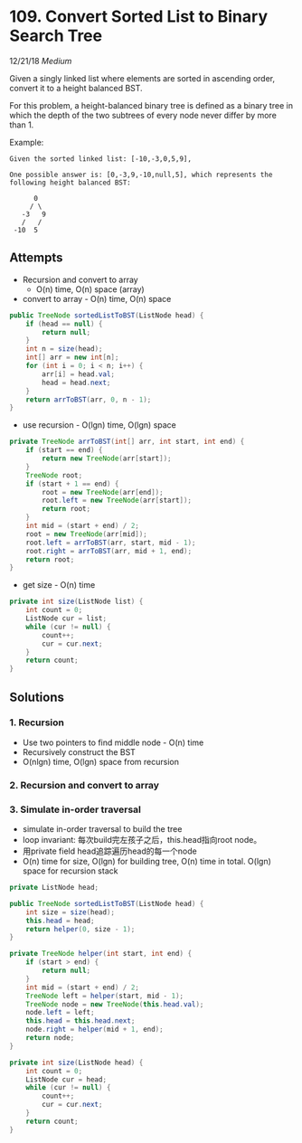 # 109. Convert Sorted List to Binary Search Tree
12/21/18
*Medium*

Given a singly linked list where elements are sorted in ascending order, convert it to a height balanced BST.

For this problem, a height-balanced binary tree is defined as a binary tree in which the depth of the two subtrees of every node never differ by more than 1.

Example:
```
Given the sorted linked list: [-10,-3,0,5,9],

One possible answer is: [0,-3,9,-10,null,5], which represents the following height balanced BST:

      0
     / \
   -3   9
   /   /
 -10  5
```

## Attempts
* Recursion and convert to array
  - O(n) time, O(n) space (array)
* convert to array - O(n) time, O(n) space
```Java
public TreeNode sortedListToBST(ListNode head) {
    if (head == null) {
        return null;
    }
    int n = size(head);
    int[] arr = new int[n];
    for (int i = 0; i < n; i++) {
        arr[i] = head.val;
        head = head.next;
    }
    return arrToBST(arr, 0, n - 1);
}
```
* use recursion - O(lgn) time, O(lgn) space
```Java
private TreeNode arrToBST(int[] arr, int start, int end) {
    if (start == end) {
        return new TreeNode(arr[start]);
    }
    TreeNode root;
    if (start + 1 == end) {
        root = new TreeNode(arr[end]);
        root.left = new TreeNode(arr[start]);
        return root;
    }
    int mid = (start + end) / 2;
    root = new TreeNode(arr[mid]);
    root.left = arrToBST(arr, start, mid - 1);
    root.right = arrToBST(arr, mid + 1, end);
    return root;
}
```
* get size - O(n) time
```Java
private int size(ListNode list) {
    int count = 0;
    ListNode cur = list;
    while (cur != null) {
        count++;
        cur = cur.next;
    }
    return count;
}
```

## Solutions
### 1. Recursion
* Use two pointers to find middle node - O(n) time
* Recursively construct the BST
* O(nlgn) time, O(lgn) space from recursion
### 2. Recursion and convert to array
### 3. Simulate in-order traversal
* simulate in-order traversal to build the tree
* loop invariant: 每次build完左孩子之后，this.head指向root node。
* 用private field head追踪遍历head的每一个node
* O(n) time for size, O(lgn) for building tree, O(n) time in total. O(lgn) space for recursion stack
```Java
private ListNode head;

public TreeNode sortedListToBST(ListNode head) {
    int size = size(head);
    this.head = head;
    return helper(0, size - 1);
}

private TreeNode helper(int start, int end) {
    if (start > end) {
        return null;
    }
    int mid = (start + end) / 2;
    TreeNode left = helper(start, mid - 1);
    TreeNode node = new TreeNode(this.head.val);
    node.left = left;
    this.head = this.head.next;
    node.right = helper(mid + 1, end);
    return node;
}

private int size(ListNode head) {
    int count = 0;
    ListNode cur = head;
    while (cur != null) {
        count++;
        cur = cur.next;
    }
    return count;
}
```
